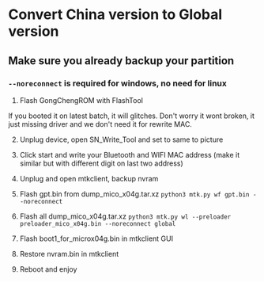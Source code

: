 # Convert China version to Global version

## Make sure you already backup your partition

### `--noreconnect` is required for windows, no need for linux

1. Flash GongChengROM with FlashTool

If you booted it on latest batch, it will glitches.
Don't worry it wont broken, it just missing driver and we don't need it for rewrite MAC.

2. Unplug device, open SN_Write_Tool and set to same to picture

3. Click start and write your Bluetooth and WIFI MAC address (make it similar but with different digit on last two address)

4. Unplug and open mtkclient, backup nvram

8. Flash gpt.bin from dump_mico_x04g.tar.xz
`python3 mtk.py wf gpt.bin --noreconnect`

9. Flash all dump_mico_x04g.tar.xz
`python3 mtk.py wl --preloader preloader_mico_x04g.bin --noreconnect global`

10. Flash boot1_for_microx04g.bin in mtkclient GUI

11. Restore nvram.bin in mtkclient

12. Reboot and enjoy
